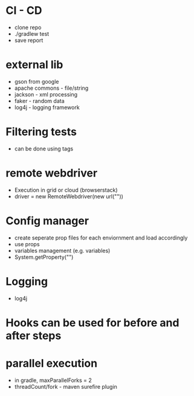 # CI - CD
- clone repo
- ./gradlew test
- save report

# external lib
- gson from google
- apache commons - file/string
- jackson - xml processing
- faker - random data
- log4j - logging framework

# Filtering tests
- can be done using tags

# remote webdriver 
- Execution in grid or cloud (browserstack)
- driver = new RemoteWebdriver(new url(""))

# Config manager 
- create seperate prop files for each enviornment
  and load accordingly
- use props
- variables management (e.g. variables)
- System.getProperty("")

# Logging 
- log4j

# Hooks can be used for before and after steps

# parallel execution
- in gradle, maxParallelForks = 2
- threadCount/fork - maven surefire plugin